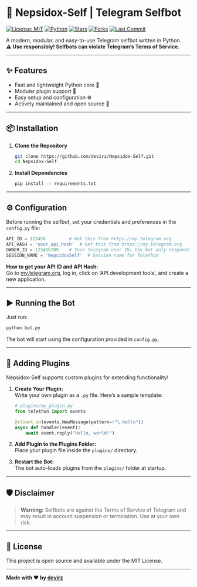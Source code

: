 # 🤖 Nepsidox-Self | Telegram Selfbot

[![License: MIT](https://img.shields.io/badge/License-MIT-blue.svg)](LICENSE)
[![Python](https://img.shields.io/badge/python-3.8%2B-blue.svg)](https://www.python.org/)
[![Stars](https://img.shields.io/github/stars/devirz/Nepsidox-Self?style=social)](https://github.com/devirz/Nepsidox-Self/stargazers)
[![Forks](https://img.shields.io/github/forks/devirz/Nepsidox-Self?style=social)](https://github.com/devirz/Nepsidox-Self/fork)
[![Last Commit](https://img.shields.io/github/last-commit/devirz/Nepsidox-Self.svg)](https://github.com/devirz/Nepsidox-Self/commits/main)

A modern, modular, and easy-to-use Telegram selfbot written in Python.  
**⚠️ Use responsibly! Selfbots can violate Telegram’s Terms of Service.**

---

## ✨ Features

- Fast and lightweight Python core 🐍
- Modular plugin support 🧩
- Easy setup and configuration ⚙️
- Actively maintained and open source 🚀

---

## 📦 Installation

1. **Clone the Repository**
   ```bash
   git clone https://github.com/devirz/Nepsidox-Self.git
   cd Nepsidox-Self
   ```

2. **Install Dependencies**
   ```bash
   pip install -r requirements.txt
   ```

---

## ⚙️ Configuration

Before running the selfbot, set your credentials and preferences in the `config.py` file:

```python
API_ID = 123456         # Get this from https://my.telegram.org
API_HASH = 'your_api_hash'  # Get this from https://my.telegram.org
OWNER_ID = 123456789    # Your Telegram user ID; the bot only responds to this account
SESSION_NAME = 'NepsidoxSelf'  # Session name for Telethon
```

**How to get your API ID and API Hash:**  
Go to [my.telegram.org](https://my.telegram.org), log in, click on ‘API development tools’, and create a new application.

---

## ▶️ Running the Bot

Just run:

```bash
python bot.py
```

The bot will start using the configuration provided in `config.py`.

---

## 🧩 Adding Plugins

Nepsidox-Self supports custom plugins for extending functionality!

1. **Create Your Plugin:**  
   Write your own plugin as a `.py` file. Here’s a sample template:

   ```python
   # plugins/my_plugin.py
   from telethon import events

   @client.on(events.NewMessage(pattern=r"\.hello"))
   async def handler(event):
       await event.reply("Hello, world!")
   ```

2. **Add Plugin to the Plugins Folder:**  
   Place your plugin file inside the `plugins/` directory.

3. **Restart the Bot:**  
   The bot auto-loads plugins from the `plugins/` folder at startup.

---

## 🛡️ Disclaimer

> **Warning:** Selfbots are against the Terms of Service of Telegram and may result in account suspension or termination. Use at your own risk.

---

## 📝 License

This project is open source and available under the MIT License.

---

**Made with ❤️ by [devirz](https://github.com/devirz)**
